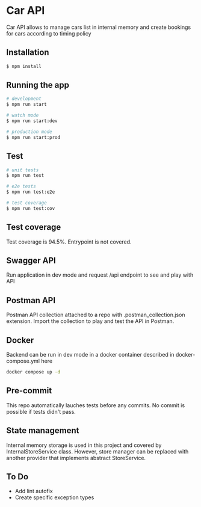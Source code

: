 # Car API
Car API allows to manage cars list in internal memory and create bookings for cars according to timing policy
## Installation

```bash
$ npm install
```

## Running the app

```bash
# development
$ npm run start

# watch mode
$ npm run start:dev

# production mode
$ npm run start:prod
```

## Test

```bash
# unit tests
$ npm run test

# e2e tests
$ npm run test:e2e

# test coverage
$ npm run test:cov
```

## Test coverage
Test coverage is 94.5%. Entrypoint is not covered.

## Swagger API
Run application in dev mode and request /api endpoint to see and play with API

## Postman API
Postman API collection attached to a repo with .postman_collection.json extension. Import the collection to play and test the API in Postman.

## Docker
Backend can be run in dev mode in a docker container described in docker-compose.yml here
```bash
docker compose up -d
```

## Pre-commit
This repo automatically lauches tests before any commits. No commit is possible if tests didn't pass.

## State management
Internal memory storage is used in this project and covered by InternalStoreService class. However, store manager can be replaced with another provider that implements abstract StoreService.

## To Do
- Add lint autofix
- Create specific exception types

